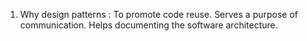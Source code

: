 1. Why design patterns :
    To promote code reuse.
    Serves a purpose of communication.
    Helps documenting the software architecture.
    
 
